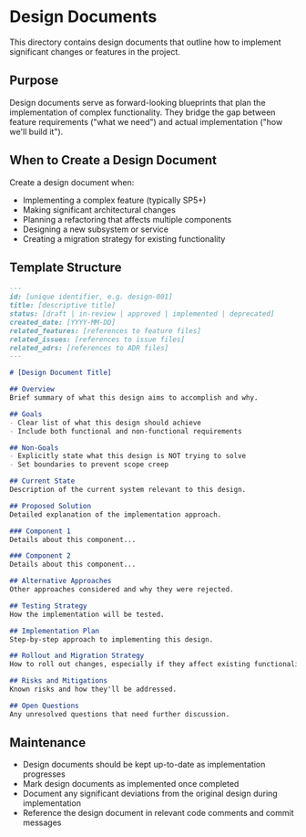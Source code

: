 # Design Documents

This directory contains design documents that outline how to implement significant changes or features in the project.

## Purpose

Design documents serve as forward-looking blueprints that plan the implementation of complex functionality. They bridge the gap between feature requirements ("what we need") and actual implementation ("how we'll build it").

## When to Create a Design Document

Create a design document when:
- Implementing a complex feature (typically SP5+)
- Making significant architectural changes
- Planning a refactoring that affects multiple components
- Designing a new subsystem or service
- Creating a migration strategy for existing functionality

## Template Structure

```markdown
---
id: [unique identifier, e.g. design-001]
title: [descriptive title]
status: [draft | in-review | approved | implemented | deprecated]
created_date: [YYYY-MM-DD]
related_features: [references to feature files]
related_issues: [references to issue files]
related_adrs: [references to ADR files]
---

# [Design Document Title]

## Overview
Brief summary of what this design aims to accomplish and why.

## Goals
- Clear list of what this design should achieve
- Include both functional and non-functional requirements

## Non-Goals
- Explicitly state what this design is NOT trying to solve
- Set boundaries to prevent scope creep

## Current State
Description of the current system relevant to this design.

## Proposed Solution
Detailed explanation of the implementation approach.

### Component 1
Details about this component...

### Component 2
Details about this component...

## Alternative Approaches
Other approaches considered and why they were rejected.

## Testing Strategy
How the implementation will be tested.

## Implementation Plan
Step-by-step approach to implementing this design.

## Rollout and Migration Strategy
How to roll out changes, especially if they affect existing functionality.

## Risks and Mitigations
Known risks and how they'll be addressed.

## Open Questions
Any unresolved questions that need further discussion.
```

## Maintenance

- Design documents should be kept up-to-date as implementation progresses
- Mark design documents as implemented once completed
- Document any significant deviations from the original design during implementation
- Reference the design document in relevant code comments and commit messages
